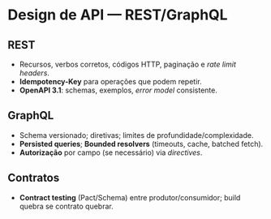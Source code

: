 # Design de API — REST/GraphQL

## REST
- Recursos, verbos corretos, códigos HTTP, paginação e *rate limit headers*.
- **Idempotency-Key** para operações que podem repetir.
- **OpenAPI 3.1**: schemas, exemplos, *error model* consistente.

## GraphQL
- Schema versionado; diretivas; limites de profundidade/complexidade.
- **Persisted queries**; **Bounded resolvers** (timeouts, cache, batched fetch).
- **Autorização** por campo (se necessário) via *directives*.

## Contratos
- **Contract testing** (Pact/Schema) entre produtor/consumidor; build quebra se contrato quebrar.

